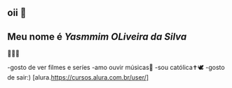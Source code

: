 ## oii 💖
## Meu nome é _Yasmmim OLiveira da Silva_
💋💅😽

-gosto de ver filmes e seríes
-amo ouvir músicas🎵
-sou católica✝️🕊️
-gosto de sair:) 
[alura.https://cursos.alura.com.br/user/]
